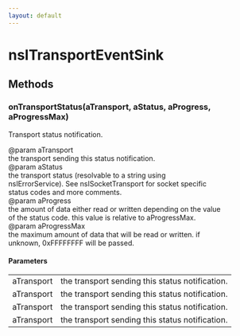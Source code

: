 ```yaml
---
layout: default
---
```


# nsITransportEventSink #

## Methods ##

### onTransportStatus(aTransport, aStatus, aProgress, aProgressMax) ###
  
Transport status notification.  
  
@param aTransport  
       the transport sending this status notification.  
@param aStatus  
       the transport status (resolvable to a string using  
       nsIErrorService). See nsISocketTransport for socket specific  
       status codes and more comments.  
@param aProgress  
       the amount of data either read or written depending on the value  
       of the status code.  this value is relative to aProgressMax.  
@param aProgressMax  
       the maximum amount of data that will be read or written.  if  
       unknown, 0xFFFFFFFF will be passed.  
  

#### Parameters ####

<table>

<tr>
<td>aTransport</td>
<td>       the transport sending this status notification.  
</td>
</tr>

<tr>
<td>aTransport</td>
<td>       the transport sending this status notification.  
</td>
</tr>

<tr>
<td>aTransport</td>
<td>       the transport sending this status notification.  
</td>
</tr>

<tr>
<td>aTransport</td>
<td>       the transport sending this status notification.  
</td>
</tr>

</table>
